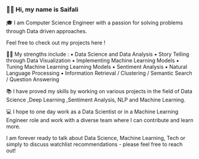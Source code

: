 ### 👋🏽 Hi, my name is Saifali

🎓 I am Computer Science Engineer with a passion for solving problems through Data driven approaches.

Feel free to check out my projects here ! 

💪🏽 My strengths include :
▪️ Data Science and Data Analysis 
▪️ Story Telling through Data Visualization
▪️ Implementing Machine Learning Models 
▪️ Tuning Machine Learning Learning Models
▪️ Sentiment Analysis 
▪️ Natural Language Processing
▪️ Information Retrieval / Clustering / Semantic Search / Question Answering

📚 I have proved my skills by working on various projects in the field of Data Science ,Deep Learning ,Sentiment Analysis, NLP and Machine Learning.

💻 I hope to one day work as a Data Scientist or in a Machine Learning Engineer role and work with a diverse team where I can contribute and learn more.

I am forever ready to talk about Data Science, Machine Learning, Tech or simply to discuss watchlist recommendations - please feel free to reach out!

<!--
**saifali-patel/saifali-patel** is a ✨ _special_ ✨ repository because its `README.md` (this file) appears on your GitHub profile.

Here are some ideas to get you started:

- 🔭 I’m currently working on ...
- 🌱 I’m currently learning ...
- 👯 I’m looking to collaborate on ...
- 🤔 I’m looking for help with ...
- 💬 Ask me about ...
- 📫 How to reach me: ...
- 😄 Pronouns: ...
- ⚡ Fun fact: ...
-->
